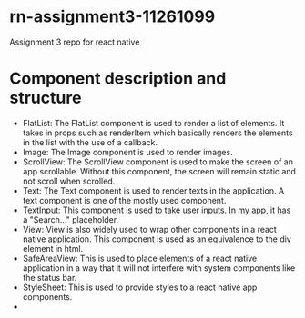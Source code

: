 # rn-assignment3-11261099
Assignment 3 repo  for react native

# Component description and structure
- FlatList: The FlatList component is used to render a list of elements. It takes in props such as renderItem which basically renders the elements in the list with the use of a callback.
- Image: The Image component is used to render images.
- ScrollView: The ScrollView component is used to make the screen of an app scrollable. Without this component, the screen will remain static and not scroll when scrolled.
- Text: The Text component is used to render texts in the application. A text component is one of the mostly used component.
- TextInput: This component is used to take user inputs. In my app, it has a "Search..." placeholder.
- View: View is also widely used to wrap other components in a react native application. This component is used as an equivalence to the div element in html.
- SafeAreaView: This is used to place elements of a react native application in a way that it will not interfere with system components like the status bar.
- StyleSheet: This is used to provide styles to a react native app components.
- 